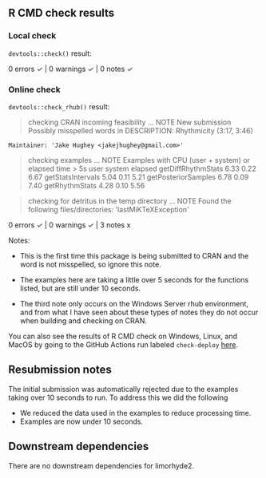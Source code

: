 ## R CMD check results

### Local check
`devtools::check()` result:

  0 errors ✓ | 0 warnings ✓ | 0 notes ✓

### Online check
`devtools::check_rhub()` result:

  > checking CRAN incoming feasibility ... NOTE
    New submission
    Possibly misspelled words in DESCRIPTION:
      Rhythmicity (3:17, 3:46)
    
    
    Maintainer: 'Jake Hughey <jakejhughey@gmail.com>'
  
  > checking examples ... NOTE
    Examples with CPU (user + system) or elapsed time > 5s
                        user system elapsed
    getDiffRhythmStats  6.33   0.22    6.67
    getStatsIntervals   5.04   0.11    5.21
    getPosteriorSamples 6.78   0.09    7.40
    getRhythmStats      4.28   0.10    5.56
  
  > checking for detritus in the temp directory ... NOTE
    Found the following files/directories:
      'lastMiKTeXException'
  
  0 errors ✓ | 0 warnings ✓ | 3 notes x

Notes:

  - This is the first time this package is being submitted to CRAN and the word is not misspelled, so ignore this note.
  
  - The examples here are taking a little over 5 seconds for the functions listed, but are still under 10 seconds.
  
  - The third note only occurs on the Windows Server rhub environment, and from what I have seen about these types of notes they do not occur when building and checking on CRAN.

You can also see the results of R CMD check on Windows, Linux, and MacOS by going to the GitHub Actions run labeled `check-deploy` [here](https://github.com/hugheylab/limorhyde2/actions).

## Resubmission notes
The initial submission was automatically rejected due to the examples taking over 10 seconds to run. To address this we did the following

  - We reduced the data used in the examples to reduce processing time.
  - Examples are now under 10 seconds.

## Downstream dependencies
There are no downstream dependencies for limorhyde2.
